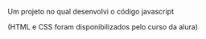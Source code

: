 Um projeto no qual desenvolvi o código javascript

(HTML e CSS foram disponibilizados pelo curso da alura)
